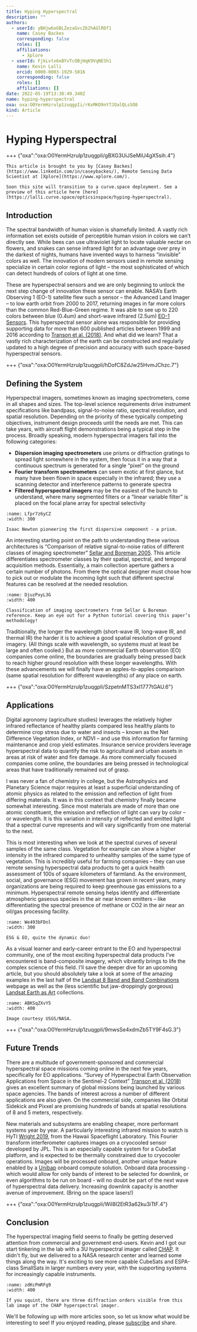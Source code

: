 ```yaml
---
title: Hyping Hyperspectral
description: ""
authors:
  - userId: yBHjw6oGBLZezaGvcZ62hAGlRDf1
    name: Casey Backes
    corresponding: false
    roles: []
    affiliations:
      - Xplore
  - userId: FjkLvtx6eBYvTcOBjHqK9VqNESh1
    name: Kevin Lalli
    orcid: 0000-0003-1929-5016
    corresponding: false
    roles: []
    affiliations: []
date: 2022-05-19T13:38:49.340Z
name: hyping-hyperspectral
oxa: oxa:O0YermHzrulp1zuqgpIi/rKxMKO9nY7JOalQLsSO8
kind: Article
---
```


# Hyping Hyperspectral

+++ {"oxa":"oxa:O0YermHzrulp1zuqgpIi/gBXG3UiJSeMiU4gX5sih.4"}

```{note}
This article is brought to you by [Casey Backes](https://www.linkedin.com/in/caseybackes/), Remote Sensing Data Scientist at [Xplore](https://www.xplore.com/).

Soon this site will transition to a curve.space deployment. See a preview of this article here [here](https://lalli.curve.space/opticsinspace/hyping-hyperspectral). 
```

## Introduction

The spectral bandwidth of human vision is shamefully limited. A vastly rich information set exists outside of perceptible human vision in colors we can’t directly see. While bees can use ultraviolet light to locate valuable nectar on flowers, and snakes can sense infrared light for an advantage over prey in the darkest of nights, humans have invented ways to harness “invisible” colors as well. The innovation of modern sensors used in remote sensing specialize in certain color regions of light – the most sophisticated of which can detect hundreds of colors of light at one time.

These are hyperspectral sensors and we are only beginning to unlock the next step change of innovation these sensor can enable. NASA’s Earth Observing 1 (EO-1) satellite flew such a sensor – the Advanced Land Imager – to low earth orbit from 2000 to 2017, returning images in far more colors than the common Red-Blue-Green regime. It was able to see up to 220 colors between blue (0.4um) and short-wave infrared (2.5um) [EO-1 Sensors](https://www.usgs.gov/centers/eros/eo-1-sensors). This hyperspectral sensor alone was responsible for providing supporting data for more than 600 published articles between 1999 and 2016 according to [Transon et al. (2018)](https://www.mdpi.com/2072-4292/10/2/157). And what did we learn? That a vastly rich characterization of the earth can be constructed and regularly updated to a high degree of precision and accuracy with such space-based hyperspectral sensors.

+++ {"oxa":"oxa:O0YermHzrulp1zuqgpIi/hDofC8ZdJw25HvmJChzc.7"}

## Defining the System

Hyperspectral imagers, sometimes known as imaging spectrometers, come in all shapes and sizes. The top-level science requirements drive instrument specifications like bandpass, signal-to-noise ratio, spectral resolution, and spatial resolution. Depending on the priority of these typically competing objectives, instrument design proceeds until the needs are met. This can take years, with aircraft flight demonstrations being a typical step in the process. Broadly speaking, modern hyperspectral imagers fall into the following categories:

- **Dispersion imaging spectrometers** use prisms or diffraction gratings to spread light somewhere in the system, then focus it in a way that a continuous spectrum is generated for a single “pixel” on the ground
- **Fourier transform spectrometers** can seem exotic at first glance, but many have been flown in space especially in the infrared; they use a scanning detector and interference patterns to generate spectra
- **Filtered hyperspectral imagers** may be the easiest of the bunch to understand, where many segmented filters or a “linear variable filter” is placed on the focal plane array for spectral selectivity

```{figure} images/O0YermHzrulp1zuqgpIi-PF3E8fu1YCHE39PzKa7Y-v1.jpg
:name: Lfpr7z6yCZ
:width: 300

Isaac Newton pioneering the first dispersive component - a prism.
```

An interesting starting point on the path to understanding these various architectures is “Comparison of relative signal-to-noise ratios of different classes of imaging spectrometer” [Sellar and Boreman 2005](https://www.researchgate.net/publication/7923652_Comparison_of_relative_signal-to-noise_ratios_of_different_classes_of_imaging_spectrometer). This article differentiates spectrometer classes by their spatial, spectral, and temporal acquisition methods. Essentially, a main collection aperture gathers a certain number of photons. From there the optical designer must chose how to pick out or modulate the incoming light such that different spectral features can be resolved at the needed resolution.

```{figure} images/O0YermHzrulp1zuqgpIi-t5XnM4TAS6QFzp0qcMt2-v1.png
:name: DjuzPxyL3G
:width: 400

Classification of imaging spectrometers from Sellar & Boreman reference. Keep an eye out for a Python tutorial covering this paper’s methodology!
```

Traditionally, the longer the wavelength (short-wave IR, long-wave IR, and thermal IR) the harder it is to achieve a good spatial resolution of ground imagery. (All things scale with wavelength, so systems must at least be large and often cooled.) But as more commercial Earth observation (EO) companies come online, the boundaries are gradually being pressed back to reach higher ground resolution with these longer wavelengths. With these advancements we will finally have an apples-to-apples comparison (same spatial resolution for different wavelengths) of any place on earth.

+++ {"oxa":"oxa:O0YermHzrulp1zuqgpIi/SzpetnMTS3xI1777tGAU.6"}

## Applications

Digital agronomy (agriculture studies) leverages the relatively higher infrared reflectance of healthy plants compared less healthy plants to determine crop stress due to water and insects – known as the Net Difference Vegetation Index, or NDVI – and use this information for farming maintenance and crop yield estimates. Insurance service providers leverage hyperspectral data to quantify the risk to agricultural and urban assets in areas at risk of water and fire damage. As more commercially focused companies come online, the boundaries are being pressed in technological areas that have traditionally remained out of grasp.

I was never a fan of chemistry in college, but the Astrophysics and Planetary Science major requires at least a superficial understanding of atomic physics as related to the emission and reflection of light from differing materials. It was in this context that chemistry finally became somewhat interesting. Since most materials are made of more than one atomic constituent, the emission and reflection of light can vary by color – or wavelength. It is this variation in intensity of reflected and emitted light that a spectral curve represents and will vary significantly from one material to the next.

This is most interesting when we look at the spectral curves of several samples of the same class. Vegetation for example can show a higher intensity in the infrared compared to unhealthy samples of the same type of vegetation. This is incredibly useful for farming companies – they can use remote sensing hyperspectral data products to get a quick health assessment of 100s of square kilometers of farmland. As the environment, social, and governance (ESG) movement has grown in recent years, many organizations are being required to keep greenhouse gas emissions to a minimum. Hyperspectral remote sensing helps identify and differentiate atmospheric gaseous species in the air near known emitters – like differentiating the spectral presence of methane or CO2 in the air near an oil/gas processing facility.

```{figure} images/O0YermHzrulp1zuqgpIi-F1V78zLR6hhmt2GObIIk-v1.gif
:name: We493bFDnl
:width: 300

ESG & EO, quite the dynamic duo!
```

As a visual learner and early-career entrant to the EO and hyperspectral community, one of the most exciting hyperspectral data products I’ve encountered is band-composite imagery, which vibrantly brings to life the complex science of this field. I’ll save the deeper dive for an upcoming article, but you should absolutely take a look at some of the amazing examples in the last half of the [Landsat 8 Band and Band Combinations](https://gisgeography.com/landsat-8-bands-combinations/) webpage as well as the (less scientific but jaw-droppingly gorgeous) [Landsat Earth as Art](https://www.usgs.gov/centers/eros/earth-art-6) collections.

```{figure} images/O0YermHzrulp1zuqgpIi-YqC08TVEu0wTGKjOtn8Y-v1.jpg
:name: ABKSqZXvY5
:width: 400

Image courtesy USGS/NASA.
```

+++ {"oxa":"oxa:O0YermHzrulp1zuqgpIi/9mwsSe4xdmZb5TY9F4sG.3"}

## Future Trends

There are a multitude of government-sponsored and commercial hyperspectral space missions coming online in the next few years, specifically for EO applications. “Survey of Hyperspectral Earth Observation Applications from Space in the Sentinel-2 Context” [Transon et al. (2018)](https://www.mdpi.com/2072-4292/10/2/157) gives an excellent summary of global missions being launched by various space agencies. The bands of interest across a number of different applications are also given. On the commercial side, companies like Orbital Sidekick and Pixxel are promising hundreds of bands at spatial resolutions of 8 and 5 meters, respectively.

New materials and subsystems are enabling cheaper, more performant systems year by year. A particularly interesting infrared mission to watch is HyTI [Wright 2019](https://ieeexplore.ieee.org/document/8899887), from the Hawaii Spaceflight Laboratory. This Fourier transform interferometer captures images on a cryocooled sensor developed by JPL. This is an especially capable system for a CubeSat platform, and is expected to be thermally constrained due to cryocooler operations. Images will be processed onboard, another unique feature enabled by a [Unibap](https://unibap.com/en/our-offer/space/projects/hyti-mission/) onboard compute solution. Onboard data processing - which would allow for only bands of interest to be selected for downlink, or even algorithms to be run on board - will no doubt be part of the next wave of hyperspectral data delivery. Increasing downlink capacity is another avenue of improvement. (Bring on the space lasers!)

+++ {"oxa":"oxa:O0YermHzrulp1zuqgpIi/WiI8I2EtR3a62ku3iTtF.4"}

## Conclusion

The hyperspectral imaging field seems to finally be getting deserved attention from commercial and government end-users. Kevin and I got our start tinkering in the lab with a 3U hyperspectral imager called [CHAP](https://sbir.nasa.gov/SBIR/abstracts/14/sbir/phase2/SBIR-14-2-S1.06-8683.html). It didn't fly, but we delivered to a NASA research center and learned some things along the way. It's exciting to see more capable CubeSats and ESPA-class SmallSats in larger numbers every year, with the supporting systems for increasingly capable instruments.

```{figure} images/O0YermHzrulp1zuqgpIi-2QFEXtAjOPV2F3M9DWWv-v1.jpg
:name: zdKcPmRFg9
:width: 400

If you squint, there are three diffraction orders visible from this lab image of the CHAP hyperspectral imager.
```

We'll be following up with more articles soon, so let us know what would be interesting to see! If you enjoyed reading, please [subscribe](http://revue.opticsinspace.com) and share.


